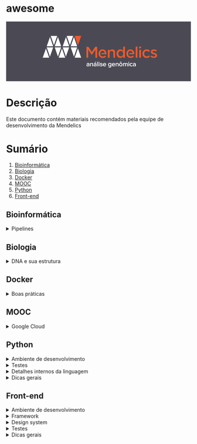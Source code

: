 # awesome

![icon](icon.png)

# Descrição

Este documento contém materiais recomendados pela equipe de desenvolvimento da Mendelics

# Sumário

1. [Bioinformática](#bioinformática)
1. [Biologia](#biologia)
1. [Docker](#docker)
1. [MOOC](#mooc)
1. [Python](#python)
1. [Front-end](#python)

## Bioinformática

<details><summary>Pipelines</summary>

* [GATK workflows](https://github.com/gatk-workflows/)
    * [gatk4-genome-processing-pipeline](https://github.com/gatk-workflows/gatk4-genome-processing-pipeline)

</details>

## Biologia

<details><summary>DNA e sua estrutura</summary>

* [DNA Structure and Replication: Crash Course Biology #10](https://www.youtube.com/watch?v=8kK2zwjRV0M)
* [DNA, Hot Pockets, & The Longest Word Ever: Crash Course Biology #11](https://www.youtube.com/watch?v=itsb2SqR-R0)
* [DNA | Biomolecules | MCAT | Khan Academy](https://youtu.be/AmOO4j0E408)
* [Classical genetics](https://www.khanacademy.org/science/high-school-biology/hs-classical-genetics)

</details>

## Docker

<details><summary>Boas práticas</summary>

* [Dockerfile Best Practices](https://www.youtube.com/watch?v=JofsaZ3H1qM)

</details>

## MOOC

<details><summary>Google Cloud</summary>

* [Google Cloud Platform Fundamentals: Core Infrastructure](https://www.coursera.org/learn/gcp-fundamentals)

</details>

## Python

<details><summary>Ambiente de desenvolvimento</summary>

* [Guia definitivo para organizar meu ambiente Python](https://medium.com/welcome-to-the-django/guia-definitivo-para-organizar-meu-ambiente-python-a16e2479b753)
* [What Is Pip? A Guide for New Pythonistas](https://realpython.com/what-is-pip/)
* [virtualenv: ambientes virtuais para desenvolvimento](https://pythonhelp.wordpress.com/2012/10/17/virtualenv-ambientes-virtuais-para-desenvolvimento/)
* [Simplify Your Python Developer Environment](https://medium.com/homeaway-tech-blog/simplify-your-python-developer-environment-aba90f32dddb)

</details>

<details><summary>Testes</summary>

* [Monkey Patching in Python: Explained with Examples](https://thecodebits.com/monkey-patching-in-python-explained-with-examples/)
* [Four tools for testing your Python code](https://www.tjelvarolsson.com/blog/four-tools-for-testing-your-python-code/)
* [Understanding the Python Mock Object Library](https://realpython.com/python-mock-library/)
* [Mock vs MagicMock](https://stackoverflow.com/questions/17181687/mock-vs-magicmock)
* [5 libs essenciais para testes unitários Python](https://blog.paulagrangeiro.com.br/5-libs-essenciais-para-testes-unit%C3%A1rios-python-f2ba8326e76a)

</details>

<details><summary>Detalhes internos da linguagem</summary>

* [Is Python pass-by-reference or pass-by-value?](https://robertheaton.com/2014/02/09/pythons-pass-by-object-reference-as-explained-by-philip-k-dick/)
* [Garbage collection in Python: things you need to know](https://rushter.com/blog/python-garbage-collector/)

</details>

<details><summary>Dicas gerais</summary>

* [How to Write Beautiful Python Code With PEP 8](https://realpython.com/python-pep8/)
* [Buggy Python Code: The 10 Most Common Mistakes That Python Developers Make](https://www.toptal.com/python/top-10-mistakes-that-python-programmers-make)
* [The definitive guide to Python exceptions](https://julien.danjou.info/python-exceptions-guide/)
* [Python KeyError Exceptions and How to Handle Them](https://realpython.com/python-keyerror/)
* [Python List Comprehensions: Explained Visually](https://treyhunner.com/2015/12/python-list-comprehensions-now-in-color/)
* [Overusing list comprehensions and generator expressions in Python](https://treyhunner.com/2019/03/abusing-and-overusing-list-comprehensions-in-python/)
* [Overusing lambda expressions in Python](https://treyhunner.com/2018/09/stop-writing-lambda-expressions/)
* [Understanding Python's 'yield' Keyword](https://stackabuse.com/understanding-pythons-yield-keyword/)
* [How can I simplify repetitive if-elif statements?](https://stackoverflow.com/questions/61030617/how-can-i-simplify-repetitive-if-elif-statements)

</details>

## Front-end

<details><summary>Ambiente de desenvolvimento</summary>

* [Visual Studio Code](https://code.visualstudio.com/)
* [Debugging Javascript in Firefox](https://developer.mozilla.org/en-US/docs/Tools/Debugger)
* [Debugging Javascript in Chrome](https://developers.google.com/web/tools/chrome-devtools/javascript)

</details>


<details><summary>Framework</summary>

* [Angular 9+](https://angular.io/)
* [Ionic Framework](https://ionicframework.com/docs)

</details>


<details><summary>Design system</summary>

* [Material Design](https://material.io/)
* [Angular Material Design](https://material.angular.io/)

</details>


<details><summary>Testes</summary>

* [Test Angular](https://angular.io/guide/testing#component-test-basics)
* [Test Ionic](https://ionicframework.com/docs/angular/testing)
* [Jest - JavaScript Testing Framework](https://jestjs.io/)


</details>


<details><summary>Dicas gerais</summary>

* [Angular - The Complete Guide (2020 Edition)](https://www.udemy.com/course/the-complete-guide-to-angular-2/)
* [TypeScript in 5 minutes](https://www.typescriptlang.org/docs/handbook/typescript-in-5-minutes.html)
* [Traversy Media - Web Development Courses](https://www.youtube.com/user/TechGuyWeb)
* [Guides to CSS](https://css-tricks.com/guides/)
* [Browser support for CSS](https://caniuse.com/)
* [Debugging CSS in Firefox](https://developer.mozilla.org/en-US/docs/Learn/CSS/Building_blocks/Debugging_CSS)
* [Debugging CSS in Chrome](https://developers.google.com/web/tools/chrome-devtools/css)

</details>
